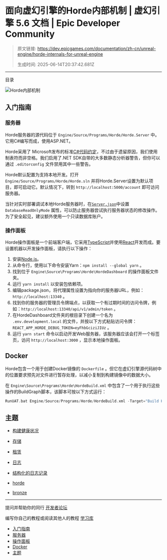 # 面向虚幻引擎的Horde内部机制 | 虚幻引擎 5.6 文档 | Epic Developer Community

> 原文链接: https://dev.epicgames.com/documentation/zh-cn/unreal-engine/horde-internals-for-unreal-engine
> 
> 生成时间: 2025-06-14T20:37:42.681Z

---

目录

![Horde内部机制](https://dev.epicgames.com/community/api/documentation/image/33dede14-30c9-45a3-b17d-39718071778a?resizing_type=fill&width=1920&height=335)

## 入门指南

### 服务器

Horde服务器的源代码位于 `Engine/Source/Programs/Horde/Horde.Server` 中。它用C#编写而成，使用ASP.NET。

Horde采用了 Microsoft发布的标准[C#代码约定](https://learn.microsoft.com/zh-cn/dotnet/csharp/fundamentals/coding-style/coding-conventions)，不过由于遗留原因，我们使用制表符而非空格。我们启用了.NET SDK自带的大多数静态分析器警告，但你可以通过 `.editorconfig` 文件禁用其中一些警告。

Horde默认配置为支持本地开发。打开 `Engine/Source/Programs/Horde/Horde.sln` 并将Horde.Server设置为默认项目，即可启动它。默认情况下，转到 `http://localhost:5000/account` 即可访问服务器。

当针对实时部署调试本地Horde服务器时，在[`Server.json`](/documentation/404)中设置 `DatabaseReadOnlyMode` 属性，可以防止服务器尝试执行服务器状态的修改操作。为了安全起见，建议额外使用一个只读数据库账户。

### 操作面板

Horde操作面板是一个前端客户端，它采用[TypeScript](https://www.typescriptlang.org)并使用[React](https://react.dev/)开发而成。要设置机器以开发操作面板，请执行以下操作：

1.  安装[Node.js](https://nodejs.org/en/download)。
2.  从命令行，使用以下命令安装Yarn：`npm install --global yarn` 。
3.  找到位于 `Engine\Source\Programs\Horde\HordeDashboard` 的操作面板文件夹。
4.  运行 `yarn install` 以安装包依赖项。
5.  编辑package.json，将代理属性设置为指向你的服务器URL，例如：`http://localhost:13340` 。
6.  找到你的服务器的管理员令牌端点，以获取一个有过期时间的访问令牌，例如：`http://localhost:13340/api/v1/admin/token` 。
7.  在HordeDashboard文件夹的根目录下创建一个名为 `.env.development.local` 的文件，并按以下方式粘贴访问令牌：`REACT_APP_HORDE_DEBUG_TOKEN=eyFhbGciziJIUz` 。
8.  运行 `yarn start` 命令以启动开发Web服务器，该服务器应该会打开一个标签页，访问 `http://localhost:3000` ，显示本地操作面板。

## Docker

Horde包含一个用于创建Docker镜像的 `Dockerfile` 。但它在虚幻引擎源代码树中的位置要求预先对文件进行暂存处理，以减小复制到构建镜像中的数据大小。

在 `Engine\Source\Programs\Horde\HordeBuild.xml` 中包含了一个用于执行这些操作的BuildGraph脚本，该脚本可按以下方式运行：

```cpp
RunUAT.bat Engine/Source/Programs/Horde/HordeBuild.xml -Target="Build HordeServer"
```

## 主题

-   [构建健康状况](/documentation/404)
-   [存储](/documentation/zh-cn/unreal-engine/horde-storage-for-unreal-engine)
-   [租赁](/documentation/zh-cn/unreal-engine/horde-leases-for-unreal-engine)
-   [日志](/documentation/zh-cn/unreal-engine/horde-logs-for-unreal-engine)
-   [结构化的日志记录](/documentation/zh-cn/unreal-engine/horde-structured-logging-for-unreal-engine)

-   [horde](https://dev.epicgames.com/community/search?query=horde)
-   [bronze](https://dev.epicgames.com/community/search?query=bronze)

* * *

提问并帮助你的同行 [开发者论坛](https://forums.unrealengine.com/categories?tag=unreal-engine)

编写你自己的教程或阅读其他人的教程 [学习库](https://dev.epicgames.com/community/unreal-engine/learning)

-   [入门指南](/documentation/zh-cn/unreal-engine/horde-internals-for-unreal-engine#%E5%85%A5%E9%97%A8%E6%8C%87%E5%8D%97)
-   [服务器](/documentation/zh-cn/unreal-engine/horde-internals-for-unreal-engine#%E6%9C%8D%E5%8A%A1%E5%99%A8)
-   [操作面板](/documentation/zh-cn/unreal-engine/horde-internals-for-unreal-engine#%E6%93%8D%E4%BD%9C%E9%9D%A2%E6%9D%BF)
-   [Docker](/documentation/zh-cn/unreal-engine/horde-internals-for-unreal-engine#docker)
-   [主题](/documentation/zh-cn/unreal-engine/horde-internals-for-unreal-engine#%E4%B8%BB%E9%A2%98)